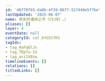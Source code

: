 ```yaml
---
id: 'd6f78f65-da8b-4f39-86f7-51f440e5f7be'
lastUpdated: '2025-06-07'
name: 佚失的谶纬之书（《七纬》…）
aliases: []
layer: 4
eventDate: null
categoryId: cat_6YGSt7R3
tagIds:
- tag_AaFqQlJs
- tag_TRpfu-I4
- tag_aci1X8zw
timelineEvents: []
relations: []
titledLinks: []
---
```


